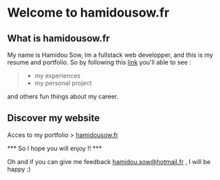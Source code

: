 # Welcome to hamidousow.fr

## What is hamidousow.fr
My name is Hamidou Sow, Im a fullstack web developper, and this is my resume and portfolio. 
So by following this [link](https://hamidousow.fr/) you'll able to see :
> - my experiences
> - my personal project

and others fun things about my career.

## Discover my website
Acces to my portfolio > [hamidousow.fr](https://hamidousow.fr/)

*** So I hope you will enjoy !! ***

Oh and if you can give me feedback <hamidou.sow@hotmail.fr> , I will be happy :) 
